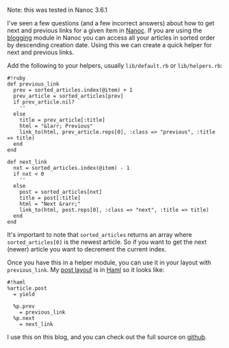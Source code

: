 Note: this was tested in Nanoc 3.6.1

I've seen a few questions (and a few incorrect answers) about how to get next and previous links for a given item in [Nanoc](http://nanoc.ws/). If you are using the [blogging] module in Nanoc you can access all your articles in sorted order by descending creation date. Using this we can create a quick helper for next and previous links.

Add the following to your helpers, usually `lib/default.rb` or `lib/helpers.rb`:

    #!ruby
    def previous_link
      prev = sorted_articles.index(@item) + 1
      prev_article = sorted_articles[prev]
      if prev_article.nil?
        ''
      else
        title = prev_article[:title]
        html = "&larr; Previous"
        link_to(html, prev_article.reps[0], :class => "previous", :title => title)
      end
    end

    def next_link
      nxt = sorted_articles.index(@item) - 1
      if nxt < 0
        ''
      else
        post = sorted_articles[nxt]
        title = post[:title]
        html = "Next &rarr;"
        link_to(html, post.reps[0], :class => "next", :title => title)
      end
    end

It's important to note that `sorted_articles` returns an array where `sorted_articles[0]` is the newest article. So if you want to get the next (newer) article you want to decrement the current index.

Once you have this in a helper module, you can use it in your layout with `previous_link`. My [post layout](https://github.com/carmi/ecarmi.org-nanoc/blob/develop/layouts/post.haml) is in [Haml](http://haml.info/) so it looks like:


    #!haml
    %article.post
      = yield

      %p.prev
        = previous_link
      %p.next
        = next_link

I use this on this blog, and you can check out the full source on [github](https://github.com/carmi/ecarmi.org-nanoc).

[blogging]: http://nanoc.ws/docs/api/Nanoc/Helpers/Blogging.html
